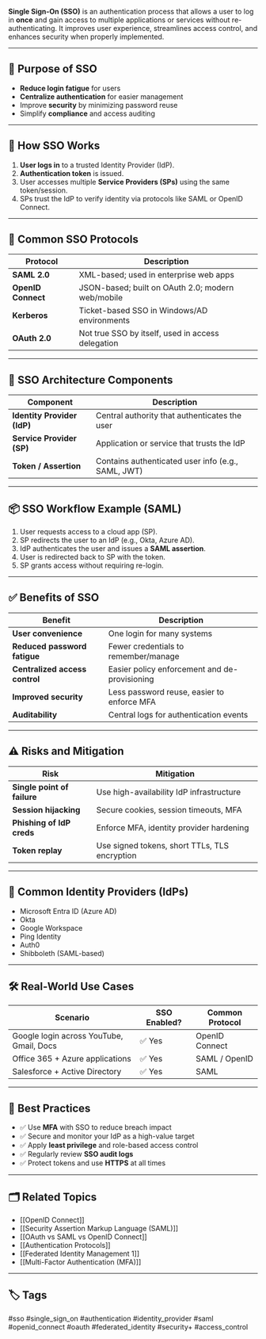 **Single Sign-On (SSO)** is an authentication process that allows a user to log in **once** and gain access to multiple applications or services without re-authenticating. It improves user experience, streamlines access control, and enhances security when properly implemented.

---

## 🎯 Purpose of SSO

- **Reduce login fatigue** for users
- **Centralize authentication** for easier management
- Improve **security** by minimizing password reuse
- Simplify **compliance** and access auditing

---

## 🧩 How SSO Works

1. **User logs in** to a trusted Identity Provider (IdP).
2. **Authentication token** is issued.
3. User accesses multiple **Service Providers (SPs)** using the same token/session.
4. SPs trust the IdP to verify identity via protocols like SAML or OpenID Connect.

---

## 🔐 Common SSO Protocols

| Protocol            | Description                                      |
|---------------------|--------------------------------------------------|
| **SAML 2.0**        | XML-based; used in enterprise web apps           |
| **OpenID Connect**  | JSON-based; built on OAuth 2.0; modern web/mobile|
| **Kerberos**        | Ticket-based SSO in Windows/AD environments      |
| **OAuth 2.0**       | Not true SSO by itself, used in access delegation|

---

## 🏢 SSO Architecture Components

| Component           | Description                                       |
|---------------------|---------------------------------------------------|
| **Identity Provider (IdP)** | Central authority that authenticates the user |
| **Service Provider (SP)**   | Application or service that trusts the IdP     |
| **Token / Assertion**       | Contains authenticated user info (e.g., SAML, JWT) |

---

## 📦 SSO Workflow Example (SAML)

1. User requests access to a cloud app (SP).
2. SP redirects the user to an IdP (e.g., Okta, Azure AD).
3. IdP authenticates the user and issues a **SAML assertion**.
4. User is redirected back to SP with the token.
5. SP grants access without requiring re-login.

---

## ✅ Benefits of SSO

| Benefit                        | Description                                   |
|-------------------------------|-----------------------------------------------|
| **User convenience**          | One login for many systems                    |
| **Reduced password fatigue**  | Fewer credentials to remember/manage          |
| **Centralized access control**| Easier policy enforcement and de-provisioning |
| **Improved security**         | Less password reuse, easier to enforce MFA    |
| **Auditability**              | Central logs for authentication events        |

---

## ⚠️ Risks and Mitigation

| Risk                         | Mitigation                                 |
|------------------------------|---------------------------------------------|
| **Single point of failure**  | Use high-availability IdP infrastructure    |
| **Session hijacking**        | Secure cookies, session timeouts, MFA       |
| **Phishing of IdP creds**    | Enforce MFA, identity provider hardening    |
| **Token replay**             | Use signed tokens, short TTLs, TLS encryption |

---

## 🧰 Common Identity Providers (IdPs)

- Microsoft Entra ID (Azure AD)
- Okta
- Google Workspace
- Ping Identity
- Auth0
- Shibboleth (SAML-based)

---

## 🛠 Real-World Use Cases

| Scenario                         | SSO Enabled? | Common Protocol |
|----------------------------------|--------------|-----------------|
| Google login across YouTube, Gmail, Docs | ✅ Yes      | OpenID Connect  |
| Office 365 + Azure applications          | ✅ Yes      | SAML / OpenID   |
| Salesforce + Active Directory           | ✅ Yes      | SAML             |

---

## 🧠 Best Practices

- ✅ Use **MFA** with SSO to reduce breach impact
- ✅ Secure and monitor your IdP as a high-value target
- ✅ Apply **least privilege** and role-based access control
- ✅ Regularly review **SSO audit logs**
- ✅ Protect tokens and use **HTTPS** at all times

---

## 🗂 Related Topics

- [[OpenID Connect]]
- [[Security Assertion Markup Language (SAML)]]
- [[OAuth vs SAML vs OpenID Connect]]
- [[Authentication Protocols]]
- [[Federated Identity Management 1]]
- [[Multi-Factor Authentication (MFA)]]

---

## 🏷 Tags

#sso #single_sign_on #authentication #identity_provider #saml #openid_connect #oauth #federated_identity #security+ #access_control
